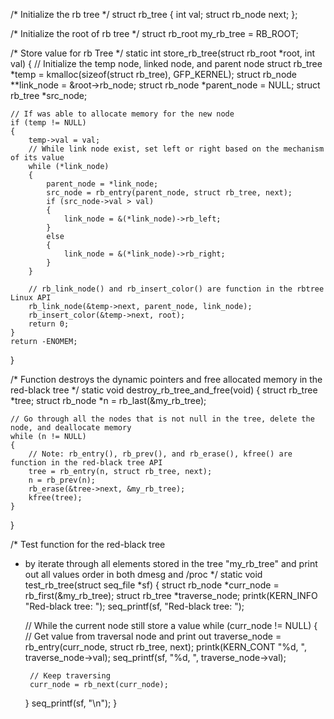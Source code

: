 /* Initialize the rb tree */
struct rb_tree
{
	int val;
	struct rb_node next;
};

/* Initialize the root of rb tree */
struct rb_root my_rb_tree = RB_ROOT;

/* Store value for rb Tree */
static int store_rb_tree(struct rb_root *root, int val)
{
	// Initialize the temp node, linked node, and parent node
	struct rb_tree *temp = kmalloc(sizeof(struct rb_tree), GFP_KERNEL);
	struct rb_node **link_node = &root->rb_node;
	struct rb_node *parent_node = NULL;
	struct rb_tree *src_node;

	// If was able to allocate memory for the new node
	if (temp != NULL)
	{
		temp->val = val;
		// While link node exist, set left or right based on the mechanism of its value
		while (*link_node)
		{
			parent_node = *link_node;
			src_node = rb_entry(parent_node, struct rb_tree, next);
			if (src_node->val > val)
			{
				link_node = &(*link_node)->rb_left;
			}
			else
			{
				link_node = &(*link_node)->rb_right;
			}
		}

		// rb_link_node() and rb_insert_color() are function in the rbtree Linux API
		rb_link_node(&temp->next, parent_node, link_node);
		rb_insert_color(&temp->next, root);
		return 0;
	}
	return -ENOMEM;
}

/* Function destroys the dynamic pointers and free allocated memory in the red-black tree */
static void destroy_rb_tree_and_free(void)
{
	struct rb_tree *tree;
	struct rb_node *n = rb_last(&my_rb_tree);

	// Go through all the nodes that is not null in the tree, delete the node, and deallocate memory
	while (n != NULL)
	{
		// Note: rb_entry(), rb_prev(), and rb_erase(), kfree() are function in the red-black tree API
		tree = rb_entry(n, struct rb_tree, next);
		n = rb_prev(n);
		rb_erase(&tree->next, &my_rb_tree);
		kfree(tree);
	}
}

/* Test function for the red-black tree
 * by iterate through all elements stored in the tree "my_rb_tree" and print out all values order in both dmesg and /proc
 */
static void test_rb_tree(struct seq_file *sf)
{
	struct rb_node *curr_node = rb_first(&my_rb_tree);
	struct rb_tree *traverse_node;
	printk(KERN_INFO "Red-black tree: ");
	seq_printf(sf, "Red-black tree: ");

	// While the current node still store a value
	while (curr_node != NULL)
	{
		// Get value from traversal node and print out
		traverse_node = rb_entry(curr_node, struct rb_tree, next);
		printk(KERN_CONT "%d, ", traverse_node->val);
		seq_printf(sf, "%d, ", traverse_node->val);

		// Keep traversing
		curr_node = rb_next(curr_node);
	}
	seq_printf(sf, "\n");
}
